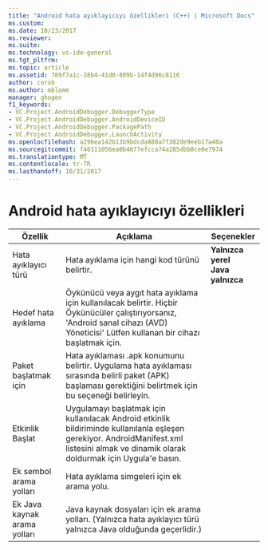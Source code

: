 ```yaml
---
title: "Android hata ayıklayıcıyı özellikleri (C++) | Microsoft Docs"
ms.custom: 
ms.date: 10/23/2017
ms.reviewer: 
ms.suite: 
ms.technology: vs-ide-general
ms.tgt_pltfrm: 
ms.topic: article
ms.assetid: 789f7a1c-38b4-41d0-809b-14f4d96c8116
author: corob
ms.author: mblome
manager: ghogen
f1_keywords:
- VC.Project.AndroidDebugger.DebuggerType
- VC.Project.AndroidDebugger.AndroidDeviceID
- VC.Project.AndroidDebugger.PackagePath
- VC.Project.AndroidDebugger.LaunchActivity
ms.openlocfilehash: a296ea142b13b9bdcda888a7f382de9eeb17a40a
ms.sourcegitcommit: f40311056ea0b4677efcca74a285dbb0ce0e7974
ms.translationtype: MT
ms.contentlocale: tr-TR
ms.lasthandoff: 10/31/2017
---
```

# <a name="android-debugger-properties"></a>Android hata ayıklayıcıyı özellikleri

Özellik | Açıklama | Seçenekler
--- | ---| ---
Hata ayıklayıcı türü | Hata ayıklama için hangi kod türünü belirtir. | **Yalnızca yerel**<br>**Java yalnızca**<br>
Hedef hata ayıklama | Öykünücü veya aygıt hata ayıklama için kullanılacak belirtir. Hiçbir Öykünücüler çalıştırıyorsanız, 'Android sanal cihazı (AVD) Yöneticisi' Lütfen kullanan bir cihazı başlatmak için.
Paket başlatmak için | Hata ayıklaması .apk konumunu belirtir. Uygulama hata ayıklaması sırasında belirli paket (APK) başlaması gerektiğini belirtmek için bu seçeneği belirleyin.
Etkinlik Başlat | Uygulamayı başlatmak için kullanılacak Android etkinlik bildiriminde kullanılanla eşleşen gerekiyor. AndroidManifest.xml listesini almak ve dinamik olarak doldurmak için Uygula'e basın.
Ek sembol arama yolları | Hata ayıklama simgeleri için ek arama yolu.
Ek Java kaynak arama yolları | Java kaynak dosyaları için ek arama yolları. (Yalnızca hata ayıklayıcı türü yalnızca Java olduğunda geçerlidir.)
